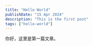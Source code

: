 ```yaml
---
title: "Hello World"
publishDate: "15 Apr 2024"
description: "This is the first post"
tags: ["hello-world"]
---
```


你好，这里是第一篇文章。
